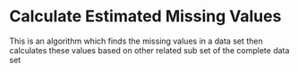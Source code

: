 # Calculate Estimated Missing Values
This is an algorithm which finds the missing values in a data set then calculates these values based on other related sub set of the complete data set
